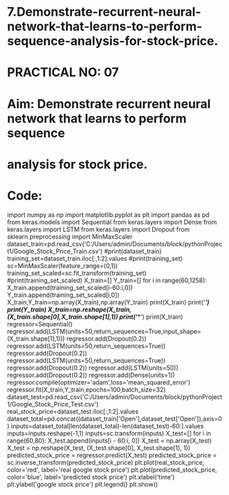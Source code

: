 # 7.Demonstrate-recurrent-neural-network-that-learns-to-perform-sequence-analysis-for-stock-price.
# PRACTICAL NO: 07
# Aim: Demonstrate recurrent neural network that learns to perform sequence
# analysis for stock price.
# Code:

import numpy as np
import matplotlib.pyplot as plt
import pandas as pd
from keras.models import Sequential
from keras.layers import Dense
from keras.layers import LSTM
from keras.layers import Dropout
from sklearn.preprocessing import MinMaxScaler
dataset_train=pd.read_csv('C:/Users/admin/Documents/block/pythonProject1/Google_Stock_Price_Train.csv')
#print(dataset_train)
training_set=dataset_train.iloc[:,1:2].values
#print(training_set)
sc=MinMaxScaler(feature_range=(0,1))
training_set_scaled=sc.fit_transform(training_set)
#print(training_set_scaled)
X_train=[]
Y_train=[]
for i in range(60,1258):
 X_train.append(training_set_scaled[i-60:i,0])
 Y_train.append(training_set_scaled[i,0])
X_train,Y_train=np.array(X_train),np.array(Y_train)
print(X_train)
print('*********************************************')
print(Y_train)
X_train=np.reshape(X_train,(X_train.shape[0],X_train.shape[1],1))
print('**********************************************')
print(X_train)
regressor=Sequential()
regressor.add(LSTM(units=50,return_sequences=True,input_shape=(X_train.shape[1],1)))
regressor.add(Dropout(0.2))
regressor.add(LSTM(units=50,return_sequences=True))
regressor.add(Dropout(0.2))
regressor.add(LSTM(units=50,return_sequences=True))
regressor.add(Dropout(0.2))
regressor.add(LSTM(units=50))
regressor.add(Dropout(0.2))
regressor.add(Dense(units=1))
regressor.compile(optimizer='adam',loss='mean_squared_error')
regressor.fit(X_train,Y_train,epochs=100,batch_size=32)
dataset_test=pd.read_csv('C:/Users/admin/Documents/block/pythonProject1/Google_Stock_Price_Test.csv')
real_stock_price=dataset_test.iloc[:,1:2].values
dataset_total=pd.concat((dataset_train['Open'],dataset_test['Open']),axis=0)
inputs=dataset_total[len(dataset_total)-len(dataset_test)-60:].values
inputs=inputs.reshape(-1,1)
inputs=sc.transform(inputs)
X_test=[]
for i in range(60,80):
 X_test.append(inputs[i - 60:i, 0])
X_test = np.array(X_test)
X_test = np.reshape(X_test, (X_test.shape[0], X_test.shape[1], 1))
predicted_stock_price = regressor.predict(X_test)
predicted_stock_price = sc.inverse_transform(predicted_stock_price)
plt.plot(real_stock_price, color='red', label='real google stock price')
plt.plot(predicted_stock_price, color='blue', label='predicted stock price')
plt.xlabel('time')
plt.ylabel('google stock price')
plt.legend()
plt.show()

